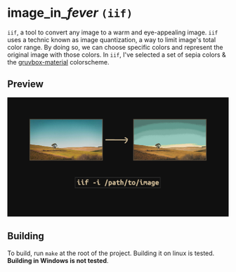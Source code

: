 <h1>image_in_<i>fever</i> <code>(iif)</code></h1>

`iif`, a tool to convert any image to a warm and eye-appealing image.
`iif` uses a technic known as image quantization, a way to limit
image's total color range. By doing so, we can choose specific colors
and represent the original image with those colors. In `iif`, I've
selected a set of sepia colors & the
[gruvbox-material](https://github.com/sainnhe/gruvbox-material)
colorscheme.

## Preview
<img
src="https://github.com/mubin6th/image_in_fever/blob/main/readme_res/preview.jpg?raw=true"
alt="Preview image.">

## Building
To build, run `make` at the root of the project. Building it on linux
is tested. **Building in Windows is not tested**.
